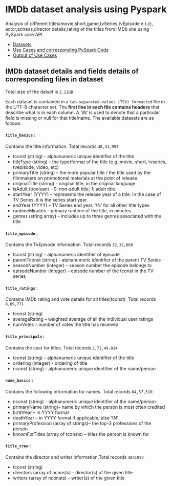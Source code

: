 # IMDb dataset analysis using Pyspark

Analysis of  different titles(movie,short,game,tvSeries,tvEpisode e.t.c), actor,actress,director details,rating of the titles from IMDb site using PySpark core API

   * [Datasets](https://github.com/rakeshdey0018/IMDb-dataset-analysis-using-PySpark/tree/master/dataset)
   * [Use Cases and corresponding PySpark Code](https://github.com/rakeshdey0018/IMDb-dataset-using-Pyspark/blob/master/PySpark_code.md)
   * [Output of Use Cases ]()
     
     
## IMDb dataset details and fields details of corresponding files in dataset
Total size of the datset is `2.21GB`

Each dataset is contained in a `tab-separated-values (TSV) formatted` file in the UTF-8 character set. The **first line in each file contains headers** that describe what is in each column. A ‘\N’ is used to denote that a particular field is missing or null for that title/name. The available datasets are as follows: 

  #### `title_basics`  : 
  Contains the title information. Total records `48,41,997`
  
  * tconst (string) - alphanumeric unique identifier of the title
  * titleType (string) – the type/format of the title (e.g. movie, short, tvseries, tvepisode, video, etc)
  * primaryTitle (string) – the more popular title / the title used by the filmmakers on promotional materials at the point of release
  * originalTitle (string) - original title, in the original language
  * isAdult (boolean) - 0: non-adult title; 1: adult title.
  * startYear (YYYY) – represents the release year of a title. In the case of TV Series, it is the series start year.
  * endYear (YYYY) – TV Series end year. ‘\N’ for all other title types
  * runtimeMinutes – primary runtime of the title, in minutes
  * genres (string array) – includes up to three genres associated with the title
  
  #### `title_episode` : 
  Contains  the TvEpisode information. Total records `32,32,668`
  
  * tconst (string) - alphanumeric identifier of episode
  * parentTconst (string) - alphanumeric identifier of the parent TV Series
  * seasonNumber (integer) – season number the episode belongs to
  * episodeNumber (integer) – episode number of the tconst in the TV series
  
  #### `title_ratings` : 
  Contains IMDb rating and vote details for all titles(tconst). Total records `8,09,771`
  
  * tconst (string)
  * averageRating – weighted average of all the individual user ratings
  * numVotes - number of votes the title has received
  
  #### `title_principals` :
   Contains the  cast for titles. Total records `2,72,49,014`
   
   * tconst (string) - alphanumeric unique identifier of the title
   * ordering (integer) - ordering of title
   * nconst (string) - alphanumeric unique identifier of the name/person
   
  #### `name_basics` :
   Contains the following information for names. Total records `84,57,510`
   
   * nconst (string) - alphanumeric unique identifier of the name/person
   * primaryName (string)– name by which the person is most often credited
   * birthYear – in YYYY format
   * deathYear – in YYYY format if applicable, else ‘\N’
   * primaryProfession (array of strings)– the top-3 professions of the person
   * knownForTitles (array of tconsts) – titles the person is known for

  #### `title_crew` : 
   Contains the director and writer information.Total records `4841997`
   
  * tconst (string)
  * directors (array of nconsts) - director(s) of the given title
  * writers (array of nconsts) – writer(s) of the given title
  

   
   
   
